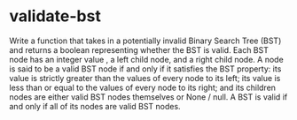 # validate-bst


  Write a function that takes in a potentially invalid Binary Search Tree (BST)
  and returns a boolean representing whether the BST is valid. Each BST node has an integer value , a
  left  child node, and a right child node. A node is said to be a valid BST node if and only if it satisfies the BST
  property: its value is strictly greater than the values of every node to its left; its value is less than or equal to the values
  of every node to its right; and its children nodes are either valid BST nodes themselves or None / null.
  A BST is valid if and only if all of its nodes are valid BST nodes.
  
